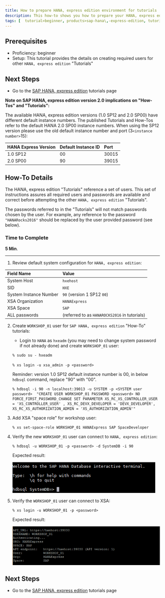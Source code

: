 ```yaml
---
title: How to prepare HANA, express edition environment for tutorials
description: This how-to shows you how to prepare your HANA, express edition for executing the other Tutorials.
tags: [  tutorial>beginner, products>sap-hana\,-express-edition, tutorial>how-to ]
---
```


## Prerequisites  
 - Proficiency: beginner
 - Setup: This tutorial provides the details on creating required users for other `HANA, express edition` "Tutorials"

## Next Steps
 - Go to the [SAP HANA, express edition](http://www.sap.com/developer/topics/sap-hana-express.tutorials.html) tutorials page

 **Note on SAP HANA, express edition version 2.0 implications on "How-Tos" and "Tutorials":**


 The available HANA, express edition versions (1.0 SP12 and 2.0 SP00) have different default instance numbers. The published Tutorials and How-Tos refer to the default HANA 2.0 SP00 instance numbers. When using the SP12 version please use the old default instance number and port (3`<instance number>`15):

HANA Express Version  | Default Instance ID | Port
:-------------------  | :------------------ | :---------------
1.0 SP12              |  00                 | 30015
2.0 SP00              |  90                 | 39015

## How-To Details
The HANA, express edition "Tutorials" reference a set of users. This set of instructions assures all required users and passwords are available and correct before attempting the other `HANA, express edition` "Tutorials".

The passwords referred to in the "Tutorials" will not match passwords chosen by the user. For example, any reference to the password `"HANARocks2016"` should be replaced by the user provided password (see below).

### Time to Complete
**5 Min**.

---

1. Review default system configuration for `HANA, express edition`:

Field Name  | Value
:---------- | :---------------
System Host | `hxehost`
SID         | `HXE`
System Instance Number | `90` (version 1 SP12 `00`)
XSA Organization | `HANAExpress`
XSA Space   | `SAP`
ALL passwords | <user defined> (referred to as `HANAROCKS2016` in tutorials)



2. Create `WORKSHOP_01` user for `SAP HANA, express edition` "How-To" tutorials:

    - Login to `HANA` as `hxeadm`  (you may need to change system password if not already done) and create `WORKSHOP_01` user:

    ```
    % sudo su - hxeadm

    % xs login -u xsa_admin -p <password>
    ```

    Reminder: version 1.0 SP12 default instance number is 00, in below `hdbsql` command, replace "90" with "00".

    ```
    % hdbsql -i 90 -n localhost:39013 -u SYSTEM -p <SYSTEM user password>  "CREATE USER WORKSHOP_01 PASSWORD <password> NO FORCE_FIRST_PASSWORD_CHANGE SET PARAMETER XS_RC_XS_CONTROLLER_USER = 'XS_CONTROLLER_USER' , XS_RC_DEVX_DEVELOPER = 'DEVX_DEVELOPER', XS_RC_XS_AUTHORIZATION_ADMIN = 'XS_AUTHORIZATION_ADMIN'"
    ```

3. Add XSA "space role" for workshop user:

    ```
    % xs set-space-role WORKSHOP_01 HANAExpress SAP SpaceDeveloper
    ```

4. Verify the new `WORKSHOP_01` user can connect to `HANA, express edition`:

    ```
    % hdbsql -u WORKSHOP_01 -p <password> -d SystemDB -i 90
    ```

    Expected result:

    ![image 1](1.PNG)

5. Verify the `WORKSHOP_01` user can connect to XSA:

    ```
    % xs login -u WORKSHOP_01 -p <password>
    ```

    Expected result:

    ![image 1](2.PNG)

## Next Steps
 - Go to the [SAP HANA, express edition](http://www.sap.com/developer/topics/sap-hana-express.tutorials.html) tutorials page
